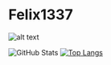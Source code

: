 # Felix1337

![alt text]([http://url/to/img.png](https://thumbs.dreamstime.com/b/smiley-emoticon-tears-von-joy-face-72541667.jpg))

![GitHub Stats](https://github-readme-stats.vercel.app/api?username=FelixH2012&theme=radical)
[![Top Langs](https://github-readme-stats.vercel.app/api/top-langs/?username=FelixH2012&exclude_repo=github-readme-stats,FelixH2012.github.io)](https://github.com/FelixH2012/github-readme-stats)
